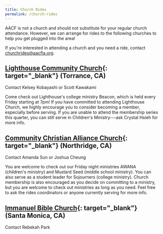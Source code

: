 ```yaml
---
title: Church Rides
permalink: /church-rides
---
```


AACF is not a church and should not substitute for your regular church attendance. However, we can arrange for rides to the following churches to help you get plugged into the area!

If you're interested in attending a church and you need a ride, contact <churchrides@aacfla.org>.

## [Lighthouse Community Church](https://lighthousesouthbay.org/){: target="_blank"} (Torrance, CA)
Contact Kelsey Kobayashi or Scott Kawakami

Come check out Lighthouse's college ministry Beacon, which is held every Friday starting at 7pm! If you have committed to attending Lighthouse Church, we highly encourage you to consider becoming a member, especially before serving. If you are unable to attend the membership series this quarter, you can still serve in Children's Ministry---ask Crystal Hsieh for more info.

## [Community Christian Alliance Church](http://www.ccalliance.com/){: target="_blank"} (Northridge, CA)
Contact Amanda Sun or Joshua Cheung

You are welcome to check out our Friday night ministries AWANA (children's ministry) and Mustard Seed (middle school ministry). You can also serve as a student leader for Sojourners (college ministry). Church membership is also encouraged as you decide on committing to a ministry, but you are welcome to check out ministries as long as you need. Feel free to ask the rides coordinators or anyone currently serving for more info.

## [Immanuel Bible Church](https://ibcbible.org/){: target="_blank"} (Santa Monica, CA)
Contact Rebekah Park
